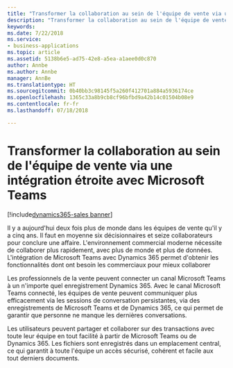 ```yaml
---
title: "Transformer la collaboration au sein de l'équipe de vente via une intégration étroite avec Microsoft Teams"
description: "Transformer la collaboration au sein de l'équipe de vente via une intégration étroite avec Microsoft Teams"
keywords: 
ms.date: 7/22/2018
ms.service:
- business-applications
ms.topic: article
ms.assetid: 5138b6e5-ad75-42e8-a5ea-a1aee0d0c870
author: Annbe
ms.author: Annbe
manager: AnnBe
ms.translationtype: HT
ms.sourcegitcommit: 0b40bb3c98145f5a260f412701a884a5936174ce
ms.openlocfilehash: 1365c33a8b9cb8cf96bfbd9a42b14c01504b08e9
ms.contentlocale: fr-fr
ms.lasthandoff: 07/18/2018

---
```


# <a name="transform-sales-team-collaboration-through-tight-integration-with-microsoft-teams"></a>Transformer la collaboration au sein de l'équipe de vente via une intégration étroite avec Microsoft Teams

[!include[dynamics365-sales banner](../includes/dynamics365-sales.md)]




Il y a aujourd'hui deux fois plus de monde dans les équipes de vente qu'il y a cinq ans. Il faut en moyenne six décisionnaires et seize collaborateurs pour conclure une affaire. L'environnement commercial moderne nécessite de collaborer plus rapidement, avec plus de monde et plus de données. L'intégration de Microsoft Teams avec Dynamics 365 permet d'obtenir les fonctionnalités dont ont besoin les commerciaux pour mieux collaborer
 
Les professionnels de la vente peuvent connecter un canal Microsoft Teams à un n'importe quel enregistrement Dynamics 365. Avec le canal Microsoft Teams connecté, les équipes de vente peuvent communiquer plus efficacement via les sessions de conversation persistantes, via des enregistrements de Microsoft Teams et de Dynamics 365, ce qui permet de garantir que personne ne manque les dernières conversations. 
 
Les utilisateurs peuvent partager et collaborer sur des transactions avec toute leur équipe en tout facilité à partir de Microsoft Teams ou de Dynamics 365. Les fichiers sont enregistrés dans un emplacement central, ce qui garantit à toute l'équipe un accès sécurisé, cohérent et facile aux tout derniers documents. 


